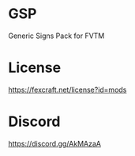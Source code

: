# GSP
Generic Signs Pack for FVTM

# License
https://fexcraft.net/license?id=mods

# Discord
https://discord.gg/AkMAzaA
